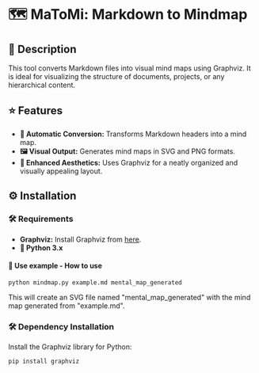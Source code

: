 # 🗺️ MaToMi: Markdown to Mindmap

## 📜 Description
This tool converts Markdown files into visual mind maps using Graphviz. It is ideal for visualizing the structure of documents, projects, or any hierarchical content.

## ⭐ Features
- **🔄 Automatic Conversion:** Transforms Markdown headers into a mind map.
- **🖼️ Visual Output:** Generates mind maps in SVG and PNG formats.
- **🎨 Enhanced Aesthetics:** Uses Graphviz for a neatly organized and visually appealing layout.

## ⚙️ Installation

### 🛠️ Requirements
- **Graphviz:** Install Graphviz from [here](https://graphviz.org/download/).
- **🐍 Python 3.x**

#### 📝 Use example - How to use

```
python mindmap.py example.md mental_map_generated
```

This will create an SVG file named "mental_map_generated" with the mind map generated from "example.md".


### 🛠️ Dependency Installation
Install the Graphviz library for Python:

```
pip install graphviz
```

